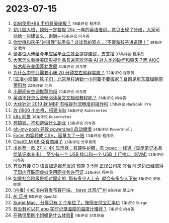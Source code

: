 # 2023-07-15

1. [如何使用+86 手机登录电报？](https://www.v2ex.com/t/956963) `56条评论` `程序员`
1. [幼儿园大班，媳妇一定要报 25k 一年的英语培训，意见出现了分歧，大家可以给一些建议么，谢谢~](https://www.v2ex.com/t/956987) `45条评论` `问与答`
1. [你觉得和孩子“讲道理”有用吗？谈谈我的观点：“不要和孩子讲道理！”](https://www.v2ex.com/t/956990) `39条评论` `教育`
1. [请各位大佬给今年应届毕业生就业提提建议，支支招](https://www.v2ex.com/t/956931) `37条评论` `程序员`
1. [大家怎么看待美国影视作品普遍喜欢渲染 AI 对人类的破坏和毁灭？而 AIGC 技术却在美国蓬勃发展](https://www.v2ex.com/t/956973) `31条评论` `问与答`
1. [为什么中午只需要小眯 20 分钟左右就非常爽？](https://www.v2ex.com/t/956979) `22条评论` `程序员`
1. [[生活小烦恼] 铁子们，北京单程通勤一小时要不要搬家？目前是房东直租朝南带阳台](https://www.v2ex.com/t/956955) `22条评论` `北京`
1. [小房间有空调推荐的吗](https://www.v2ex.com/t/956944) `21条评论` `问与答`
1. [英语不好怎么流畅阅读英文文档和教程呢？](https://www.v2ex.com/t/956960) `20条评论` `问与答`
1. [大伙针对 2019 款 MBP 有啥提升流畅度的操作吗](https://www.v2ex.com/t/956994) `17条评论` `MacBook Pro`
1. [收 j1900 小主机，搭建 k8s](https://www.v2ex.com/t/956938) `16条评论` `Kubernetes`
1. [k8s 前景](https://www.v2ex.com/t/956934) `16条评论` `Kubernetes`
1. [想搞钱，不知道做什么副业](https://www.v2ex.com/t/956933) `15条评论` `问与答`
1. [oh-my-posh 导致 powershell 启动缓慢](https://www.v2ex.com/t/956975) `14条评论` `PowerShell`
1. [Excel 内容转成 CSV，容量大了一倍](https://www.v2ex.com/t/956953) `13条评论` `程序员`
1. [ChatGLM 6B 免费商用了](https://www.v2ex.com/t/956925) `13条评论` `分享发现`
1. [求推荐一款 27 寸 4K 显示器：有硬件护眼，有 typec 一线通（显示笔记本且给笔记本充电），至少有一个 USB 接口和一个 USB 上行接口（KVM)](https://www.v2ex.com/t/956949) `11条评论` `问与答`
1. [有没有接 GO 语言加速器开发的 预算 3-5W 正规公司来 签合同 这边已经取得了国内互联网虚拟专用网业务许可证](https://www.v2ex.com/t/956924) `11条评论` `程序员`
1. [如果社会阶级是相对固定的, 那有多少人上去, 就会有多少人下来](https://www.v2ex.com/t/956943) `8条评论` `奇思妙想`
1. [[内推] 小红书内容发布客户端， base 北京/广州](https://www.v2ex.com/t/956936) `8条评论` `酷工作`
1. [AI 证书](https://www.v2ex.com/t/956927) `8条评论` `OpenAI`
1. [Surge Mac，分享只有 2 个车位了，按照支付宝汇率价](https://www.v2ex.com/t/956970) `7条评论` `Surge`
1. [有没有可以在 app 实时记录温度的温度计推荐？](https://www.v2ex.com/t/956968) `7条评论` `问与答`
1. [在微信里刷小姐姐是什么体验🤣](https://www.v2ex.com/t/956941) `7条评论` `分享创造`
